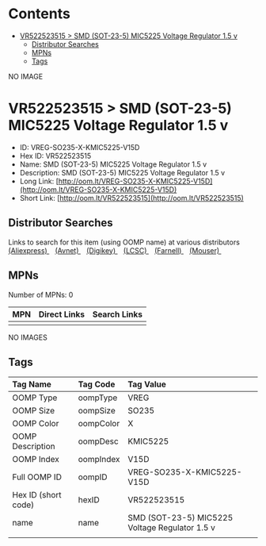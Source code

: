 



Contents
========

* [VR522523515 > SMD (SOT-23-5) MIC5225 Voltage Regulator 1.5 v](#vr522523515--smd-sot-23-5-mic5225-voltage-regulator-15-v)
	* [Distributor Searches](#distributor-searches)
	* [MPNs](#mpns)
	* [Tags](#tags)
  
NO IMAGE  
# VR522523515 > SMD (SOT-23-5) MIC5225 Voltage Regulator 1.5 v

- ID: VREG-SO235-X-KMIC5225-V15D
- Hex ID: VR522523515
- Name: SMD (SOT-23-5) MIC5225 Voltage Regulator 1.5 v
- Description: SMD (SOT-23-5) MIC5225 Voltage Regulator 1.5 v
- Long Link: [http://oom.lt/VREG-SO235-X-KMIC5225-V15D](http://oom.lt/VREG-SO235-X-KMIC5225-V15D)
- Short Link: [http://oom.lt/VR522523515](http://oom.lt/VR522523515)

## Distributor Searches
  
Links to search for this item (using OOMP name) at various distributors  
[(Aliexpress) ](https://www.aliexpress.com/wholesale?SearchText=1117SMD+SOT-23-5+MIC5225+Voltage+Regulator+1.5+v)&nbsp;&nbsp;&nbsp;[(Avnet) ](https://www.avnet.com/shop/us/search/SMD+SOT-23-5+MIC5225+Voltage+Regulator+1.5+v)&nbsp;&nbsp;&nbsp;[(Digikey) ](https://www.digikey.co.uk/en/products/result?s=SMD+SOT-23-5+MIC5225+Voltage+Regulator+1.5+v)&nbsp;&nbsp;&nbsp;[(LCSC) ](https://www.lcsc.com/search?q=SMD+SOT-23-5+MIC5225+Voltage+Regulator+1.5+v)&nbsp;&nbsp;&nbsp;[(Farnell) ](https://uk.farnell.com/search?st=SMD+SOT-23-5+MIC5225+Voltage+Regulator+1.5+v)&nbsp;&nbsp;&nbsp;[(Mouser) ](https://www.mouser.com/c/?q=SMD+SOT-23-5+MIC5225+Voltage+Regulator+1.5+v)&nbsp;&nbsp;&nbsp;
## MPNs
  
Number of MPNs: 0  

|MPN|Direct Links|Search Links|
| :--- | :--- | :--- |
||||
  
NO IMAGES  
## Tags
  

|Tag Name|Tag Code|Tag Value|
| :--- | :--- | :--- |
|OOMP Type|oompType|VREG|
|OOMP Size|oompSize|SO235|
|OOMP Color|oompColor|X|
|OOMP Description|oompDesc|KMIC5225|
|OOMP Index|oompIndex|V15D|
|Full OOMP ID|oompID|VREG-SO235-X-KMIC5225-V15D|
|Hex ID (short code)|hexID|VR522523515|
|name|name|SMD (SOT-23-5) MIC5225 Voltage Regulator 1.5 v|
||||

